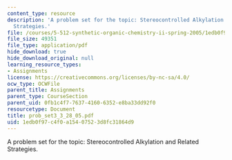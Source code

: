 ```yaml
---
content_type: resource
description: 'A problem set for the topic: Stereocontrolled Alkylation and Related
  Strategies.'
file: /courses/5-512-synthetic-organic-chemistry-ii-spring-2005/1edb0f97c4f0a15407523d8fc31864d9_prob_set3_3_28_05.pdf
file_size: 49351
file_type: application/pdf
hide_download: true
hide_download_original: null
learning_resource_types:
- Assignments
license: https://creativecommons.org/licenses/by-nc-sa/4.0/
ocw_type: OCWFile
parent_title: Assignments
parent_type: CourseSection
parent_uid: 0fb1c4f7-7637-4160-6352-e8ba33dd92f0
resourcetype: Document
title: prob_set3_3_28_05.pdf
uid: 1edb0f97-c4f0-a154-0752-3d8fc31864d9
---
```

A problem set for the topic: Stereocontrolled Alkylation and Related Strategies.